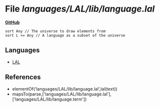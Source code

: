# File _languages/LAL/lib/language.lal_
**[GitHub](https://github.com/softlang/yas/blob/master/languages/LAL/lib/language.lal)**
```
sort Any // The universe to draw elements from
sort L <= Any // A language as a subset of the universe
```

## Languages
* [LAL](../languages/LAL.md)

## References
* elementOf('languages/LAL/lib/language.lal',lal(text))
* mapsTo(parse,['languages/LAL/lib/language.lal'],['languages/LAL/lib/language.term'])
